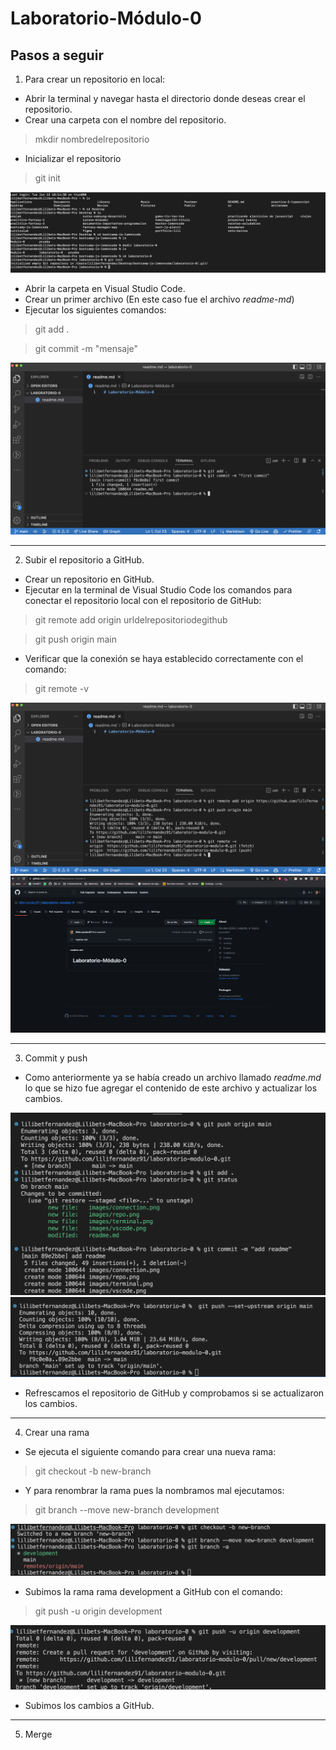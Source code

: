 # Laboratorio-Módulo-0

## Pasos a seguir

1. Para crear un repositorio en local:

- Abrir la terminal y navegar hasta el directorio donde deseas crear el repositorio.
- Crear una carpeta con el nombre del repositorio.

> mkdir nombredelrepositorio

- Inicializar el repositorio

> git init

<img src="./images/terminal.png">

- Abrir la carpeta en Visual Studio Code.
- Crear un primer archivo (En este caso fue el archivo *readme-md*)
- Ejecutar los siguientes comandos:

> git add .

> git commit -m "mensaje"

<img src="./images/vscode.png">

***

2. Subir el repositorio a GitHub.

- Crear un repositorio en GitHub.
- Ejecutar en la terminal de Visual Studio Code los comandos para conectar el repositorio local con el repositorio de GitHub:

> git remote add origin urldelrepositoriodegithub

> git push origin main

- Verificar que la conexión se haya establecido correctamente con el comando:

> git remote -v

<img src="./images/connection.png">

<img src="./images/repo.png">

***

3. Commit y push

- Como anteriormente ya se había creado un archivo llamado *readme.md* lo que se hizo fue agregar el contenido de este archivo y actualizar los cambios.
 
<img src="./images/message.png">

<img src="./images/push.png">

- Refrescamos el repositorio de GitHub y comprobamos si se actualizaron los cambios.

***

4. Crear una rama

- Se ejecuta el siguiente comando para crear una nueva rama:

> git checkout -b new-branch

- Y para renombrar la rama pues la nombramos mal ejecutamos:

> git branch --move new-branch development

<img src="./images/branch.png">
 
- Subimos la rama rama development a GitHub con el comando: 

> git push -u origin development

<img src="./images/pushbranch.png">

- Subimos los cambios a GitHub.

***

5. Merge

